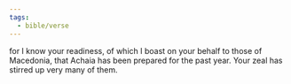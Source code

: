 ```yaml
---
tags:
  - bible/verse
---
```

for I know your readiness, of which I boast on your behalf to those of Macedonia, that Achaia has been prepared for the past year. Your zeal has stirred up very many of them.